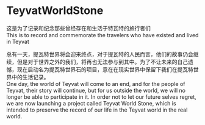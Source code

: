 # TeyvatWorldStone
这是为了记录和纪念那些曾经存在和生活于特瓦特的旅行者们  
This is to record and commemorate the travelers who have existed and lived in Teyvat  

总有一天，提瓦特世界将会迎来终点，对于提瓦特的人民而言，他们的故事仍会继续，但是对于世界之外的我们，将再也无法参与到其中。为了不让未来的自己遗憾，现在启动名为提瓦特世界石的项目，意在在现实世界中保留下我们在提瓦特世界中的生活记录。  
One day, the world of Teyvat will come to an end, and for the people of Teyvat, their story will continue, but for us outside the world, we will no longer be able to participate in it. In order not to let our future selves regret, we are now launching a project called Teyvat World Stone, which is intended to preserve the record of our life in the Teyvat world in the real world.   
 
